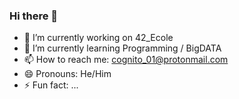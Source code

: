 ### Hi there 👋

- 🔭 I’m currently working on 42_Ecole
- 🌱 I’m currently learning Programming / BigDATA
- 📫 How to reach me: cognito_01@protonmail.com
- 😄 Pronouns: He/Him
- ⚡ Fun fact: ...
